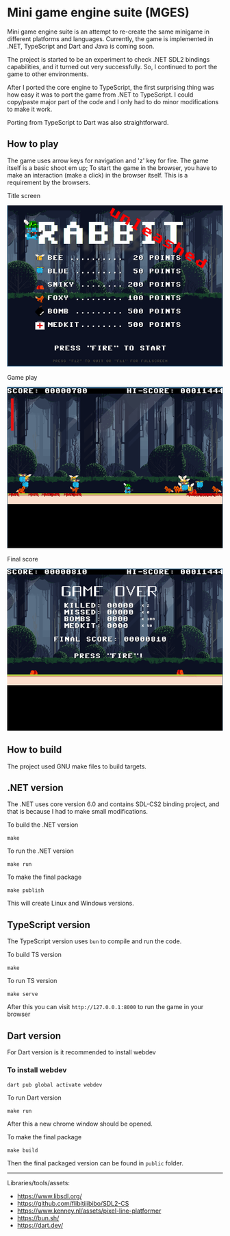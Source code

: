# Mini game engine suite (MGES)

Mini game engine suite is an attempt to re-create the same minigame in different platforms and languages. Currently, the game is implemented in .NET, TypeScript and Dart and Java is coming soon.

The project is started to be an experiment to check .NET SDL2 bindings capabilities, and it turned out very successfully. So, I continued to port the game to other environments.

After I ported the core engine to TypeScript, the first surprising thing was how easy it was to port the game from .NET to TypeScript. I could copy/paste major part of the code and I only had to do minor modifications to make it work.

Porting from TypeScript to Dart was also straightforward.

## How to play

The game uses arrow keys for navigation and 'z' key for fire. The game itself is a basic shoot em up;
To start the game in the browser, you have to make an interaction (make a click) in the browser itself. This is a requirement by the browsers.

Title screen

![](figures/2024-03-14_14-47.png)

Game play

![](figures/2024-03-14_14-49.png)

Final score

![](figures/2024-03-14_14-50.png)

## How to build

The project used GNU make files to build targets. 

## .NET version

The .NET uses core version 6.0 and contains SDL-CS2 binding project, and that is because I had to make small modifications.

To build the .NET version

```shell
make
```

To run the .NET version
```shell
make run
```

To make the final package

```shell
make publish
```

This will create Linux and Windows versions.

## TypeScript version

The TypeScript version uses `bun` to compile and run the code.

To build TS version
```shell
make
```

To run TS version
```shell
make serve
```

After this you can visit `http://127.0.0.1:8000` to run the game in your browser

## Dart version

For Dart version is it recommended to install webdev

### To install webdev

```
dart pub global activate webdev
```

To run Dart version
```shell
make run
```

After this a new chrome window should be opened. 

To make the final package
```shell
make build
```

Then the final packaged version can be found in `public` folder.

---

Libraries/tools/assets:

- https://www.libsdl.org/
- https://github.com/flibitijibibo/SDL2-CS
- https://www.kenney.nl/assets/pixel-line-platformer
- https://bun.sh/
- https://dart.dev/

